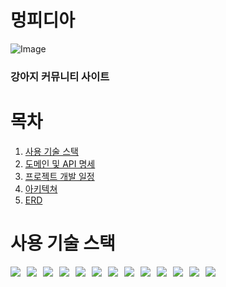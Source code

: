 # 멍피디아
![Image](https://github.com/user-attachments/assets/2daed15c-dbd8-48ce-b32a-95f73d1c425f)

### 강아지 커뮤니티 사이트

# 목차
1. [사용 기술 스택](#사용-기술-스택)
2. [도메인 및 API 명세](#도메인-및-API-명세)
3. [프로젝트 개발 일정](#프로젝트-개발-일정)
4. [아키텍쳐](#아키텍쳐)
5. [ERD](#ERD)

# 사용 기술 스택
<div style="display: flex; flex-wrap: wrap; gap: 10px;">
  <img src="https://img.shields.io/badge/Java-ED8B00?style=for-the-badge&logo=Java&logoColor=white">
  <img src="https://img.shields.io/badge/Spring-6DB33F?style=for-the-badge&logo=Spring&logoColor=white">
  <img src="https://img.shields.io/badge/JWT-000000?style=for-the-badge&logo=JSON%20web%20tokens&logoColor=white">
  <img src="https://img.shields.io/badge/JPA-brightgreen?style=flat-square">

  <img src="https://img.shields.io/badge/MariaDB-003545?style=for-the-badge&logo=MariaDB&logoColor=white">

  <img src="https://img.shields.io/badge/AWS%20S3-569A31?style=for-the-badge&logo=Amazon%20S3&logoColor=white">

  <img src="https://img.shields.io/badge/JavaScript-F7DF1E?style=for-the-badge&logo=JavaScript&logoColor=black">


  <img src="https://img.shields.io/badge/Nginx-009639?style=for-the-badge&logo=nginx&logoColor=white">

  <img src="https://img.shields.io/badge/Node.js-339933?style=for-the-badge&logo=nodedotjs&logoColor=white">


  <img src="https://img.shields.io/badge/Tailwind_CSS-38B2AC?style=for-the-badge&logo=tailwind-css&logoColor=white">

  <img src="https://img.shields.io/badge/GitHub_Actions-2088FF?style=for-the-badge&logo=github-actions&logoColor=white">

  <img src="https://img.shields.io/badge/Axios-5A29E4?style=for-the-badge&logo=axios&logoColor=white">
  <img src="https://img.shields.io/badge/Docker-2496ED?style=for-the-badge&logo=docker&logoColor=white">
</div>
